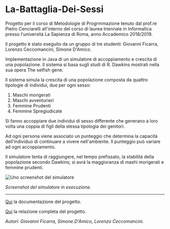 # La-Battaglia-Dei-Sessi

Progetto per il corso di Metodologie di Progrmmazione tenuto dal prof.re Pietro Cenciarelli all'interno del corso di laurea triennale in Informatica presso l'università La Sapienza di Roma, anno Accademico 2018/2019.

Il progetto è stato eseguito da un gruppo di tre studenti: Giovanni Ficarra, Lorenzo Ceccomancini, Simone D'Amico.

Implementazione in Java di un simulatore di accoppiamento e crescita di una popolazione. Il sistema si basa sugli studi di R. Dawkins mostrati nella sua opera The selfish gene.

Il sistema simula la crescita di una popolazione composta da quattro tipologie di individui, due per ogni sesso:
1. Maschi morigerati
2. Maschi avventurieri
3. Femmine Prudenti
4. Femmine Spregiudicate

Si fanno accoppiare due individui di sesso differente che generano a loro volta una coppia di figli della stessa
tipologia dei genitori.

Ad ogni persona viene associato un punteggio che determina la capacità dell’individuo di continuare a vivere nell'ambiente. Il punteggio può variare ad ogni accoppiamento.

Il simulatore tenta di raggiungere, nel tempo prefissato, la stabilità della popolazione secondo Dawkins; si avrà la maggioranza di mashi morigerati e femmine prudenti.

![Uno screenshot del simulatore](https://88y32g.dm2302.livefilestore.com/y4mLErOUNRBxSXR6qKxmO1MaRsTGNQMNuaS23O60EvyGaOtdec0e_D1_K-oSoGQvPxsWGQvjGY-JCqimIAChJ5yYZLgmBW7biTqCpRcj2SotpUQz13Br47eydYen6i6rmZqZQWSZk6YoBvlsUFAwdYLu526zpgsKG-Rap9Ux2zTt2PmfgVhs6nCpDAN4yHQ1favpNkD5Wg3UgCtOh342iCSqA/Simulazione%204.PNG?psid=1)

_Screenshot del simulatore in esecuzione._

---

[Qui](https://preview.c9users.io/giovannificarra95/lbds/doc/index.html) la documentazione del progetto.

[Qui](https://preview.c9users.io/giovannificarra95/lbds/Relazione.pdf) la relazione completa del progetto.

_Autori: Giovanni Ficarra, Simone D'Amico, Lorenzo Ceccomancini._
